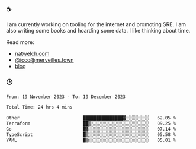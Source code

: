 ### ☕

I am currently working on tooling for the internet and promoting SRE. I am also writing some books and hoarding some data. I like thinking about time. 

Read more:

 - [natwelch.com](https://natwelch.com)
 - [@icco@merveilles.town](https://merveilles.town/@icco)
 - [blog](https://writing.natwelch.com)

### 🕒

<!--START_SECTION:waka-->

```txt
From: 19 November 2023 - To: 19 December 2023

Total Time: 24 hrs 4 mins

Other                        ███████████████▓░░░░░░░░░   62.05 %
Terraform                    ██▒░░░░░░░░░░░░░░░░░░░░░░   09.25 %
Go                           █▓░░░░░░░░░░░░░░░░░░░░░░░   07.14 %
TypeScript                   █▒░░░░░░░░░░░░░░░░░░░░░░░   05.58 %
YAML                         █▒░░░░░░░░░░░░░░░░░░░░░░░   05.01 %
```

<!--END_SECTION:waka-->
